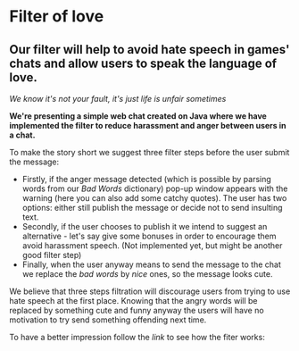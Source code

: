 # Filter of love
## Our filter will help to avoid hate speech in games' chats and allow users to speak the language of love. 
*We know it's not your fault, it's just life is unfair sometimes*

**We're presenting a simple web chat created on Java where we have implemented the filter to reduce harassment and anger between users in a chat.**

To make the story short we suggest three filter steps before the user submit the message:
- Firstly, if the anger message detected (which is possible by parsing words from our _Bad Words_ dictionary) pop-up window appears with the warning (here you can also add some catchy quotes). The user has two options: either still publish the message or decide not to send insulting text.
- Secondly, if the user chooses to publish it we intend to suggest an alternative - let's say give some bonuses in order to encourage them avoid harassment speech. (Not implemented yet, but might be another good filter step)
- Finally, when the user anyway means to send the message to the chat we replace the _bad words_ by _nice_ ones, so the message looks cute.

We believe that three steps filtration will discourage users from trying to use hate speech at the first place. Knowing that the angry words will be replaced by something cute and funny anyway the users will have no motivation to try send something offending next time.

To have a better impression follow the _link_ to see how the fiter works:

